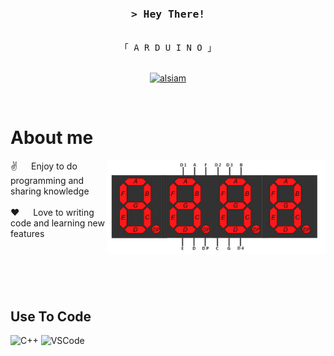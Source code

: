 
<!-- Intro  -->
<h3 align="center">
        <samp>&gt; Hey There!</samp>
</h3>


<p align="center"> 
  <samp>
    <br>
    「 A R D U I N O 」
    <br>
    <br>
  </samp>
</p>

<p align="center">
 <a href="https://linkedin.com/in/diadenchuk" target="_blank">
  <img src="https://img.shields.io/badge/LinkedIn-0077B5?style=for-the-badge&logo=linkedin&logoColor=white" alt="alsiam"/>
 </a>
</p>
<br />

<!-- About Section -->
 # About me
 
<p>
 <img align="right" width="350" src="pinout.jpg" />
  
 ✌️ &emsp; Enjoy to do programming and sharing knowledge <br/><br/>
 ❤️ &emsp; Love to writing code and learning new features<br/><br/>

</p>

<br/>
<br/>
<br/>

## Use To Code

![C++](https://img.shields.io/badge/-C++-blue?logo=cplusplus)
![VSCode](https://img.shields.io/badge/Visual_Studio-0078d7?style=for-the-badge&logo=visual%20studio&logoColor=white)

<br/>